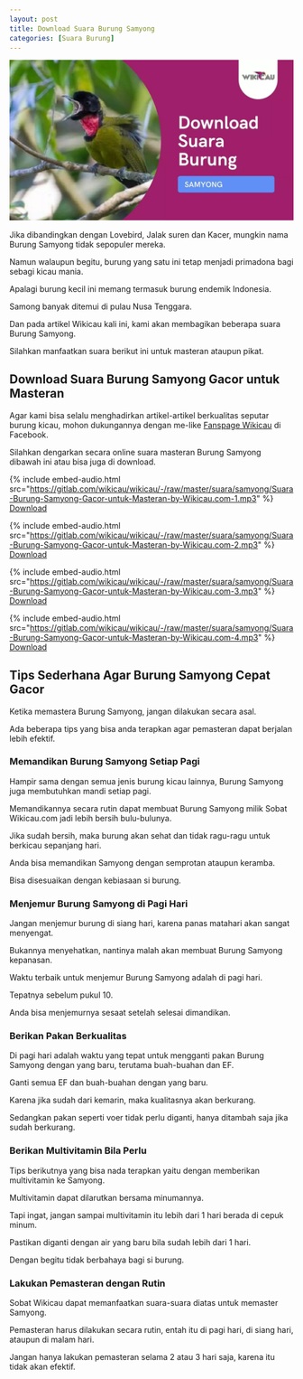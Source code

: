 ```yaml
---
layout: post
title: Download Suara Burung Samyong
categories: [Suara Burung]
---
```


![Download Suara Burung Samyong](/images/suara-burung-samyong.webp)

Jika dibandingkan dengan Lovebird, Jalak suren dan Kacer, mungkin nama Burung Samyong tidak sepopuler mereka.

Namun walaupun begitu, burung yang satu ini tetap menjadi primadona bagi sebagi kicau mania.

Apalagi burung kecil ini memang termasuk burung endemik Indonesia.

Samong banyak ditemui di pulau Nusa Tenggara.

Dan pada artikel Wikicau kali ini, kami akan membagikan beberapa suara Burung Samyong.

Silahkan manfaatkan suara berikut ini untuk masteran ataupun pikat.

## Download Suara Burung Samyong Gacor untuk Masteran

Agar kami bisa selalu menghadirkan artikel-artikel berkualitas seputar burung kicau, mohon dukungannya dengan me-like [Fanspage Wikicau](https://facebook.com/wikicau) di Facebook.

Silahkan dengarkan secara online suara masteran Burung Samyong dibawah ini atau bisa juga di download.

{% include embed-audio.html src="https://gitlab.com/wikicau/wikicau/-/raw/master/suara/samyong/Suara-Burung-Samyong-Gacor-untuk-Masteran-by-Wikicau.com-1.mp3" %}
[Download](https://bit.ly/2KuLsYS)

{% include embed-audio.html src="https://gitlab.com/wikicau/wikicau/-/raw/master/suara/samyong/Suara-Burung-Samyong-Gacor-untuk-Masteran-by-Wikicau.com-2.mp3" %}
[Download](https://bit.ly/2WY2PmA)

{% include embed-audio.html src="https://gitlab.com/wikicau/wikicau/-/raw/master/suara/samyong/Suara-Burung-Samyong-Gacor-untuk-Masteran-by-Wikicau.com-3.mp3" %}
[Download](https://bit.ly/31MoD8m)

{% include embed-audio.html src="https://gitlab.com/wikicau/wikicau/-/raw/master/suara/samyong/Suara-Burung-Samyong-Gacor-untuk-Masteran-by-Wikicau.com-4.mp3" %}
[Download](https://bit.ly/2WX6BNh)

## Tips Sederhana Agar Burung Samyong Cepat Gacor

Ketika memastera Burung Samyong, jangan dilakukan secara asal.

Ada beberapa tips yang bisa anda terapkan agar pemasteran dapat berjalan lebih efektif.

### Memandikan Burung Samyong Setiap Pagi

Hampir sama dengan semua jenis burung kicau lainnya, Burung Samyong juga membutuhkan mandi setiap pagi.

Memandikannya secara rutin  dapat membuat Burung Samyong milik Sobat Wikicau.com jadi lebih bersih bulu-bulunya.

Jika sudah bersih, maka burung akan sehat dan tidak ragu-ragu untuk berkicau sepanjang hari.

Anda bisa memandikan Samyong dengan semprotan ataupun keramba.

Bisa disesuaikan dengan kebiasaan si burung.

### Menjemur Burung Samyong di Pagi Hari

Jangan menjemur burung di siang hari, karena panas matahari akan sangat menyengat.

Bukannya menyehatkan, nantinya malah akan membuat Burung Samyong kepanasan.

Waktu terbaik untuk menjemur Burung Samyong adalah di pagi hari.

Tepatnya sebelum pukul 10.

Anda bisa menjemurnya sesaat setelah selesai dimandikan.

### Berikan Pakan Berkualitas

Di pagi hari adalah waktu yang tepat untuk mengganti pakan Burung Samyong dengan yang baru, terutama buah-buahan dan EF.

Ganti semua EF dan buah-buahan dengan yang baru.

Karena jika sudah dari kemarin, maka kualitasnya akan berkurang.

Sedangkan pakan seperti voer tidak perlu diganti, hanya ditambah saja jika sudah berkurang.

### Berikan Multivitamin Bila Perlu

Tips berikutnya yang bisa nada terapkan yaitu dengan memberikan multivitamin ke Samyong.

Multivitamin dapat dilarutkan bersama minumannya.

Tapi ingat, jangan sampai multivitamin itu lebih dari 1 hari berada di cepuk minum.

Pastikan diganti dengan air yang baru bila sudah lebih dari 1 hari.

Dengan begitu tidak berbahaya bagi si burung.

### Lakukan Pemasteran dengan Rutin

Sobat Wikicau dapat memanfaatkan suara-suara diatas untuk memaster Samyong.

Pemasteran harus dilakukan secara rutin, entah itu di pagi hari, di siang hari, ataupun di malam hari.

Jangan hanya lakukan pemasteran selama 2 atau 3 hari saja, karena itu tidak akan efektif.